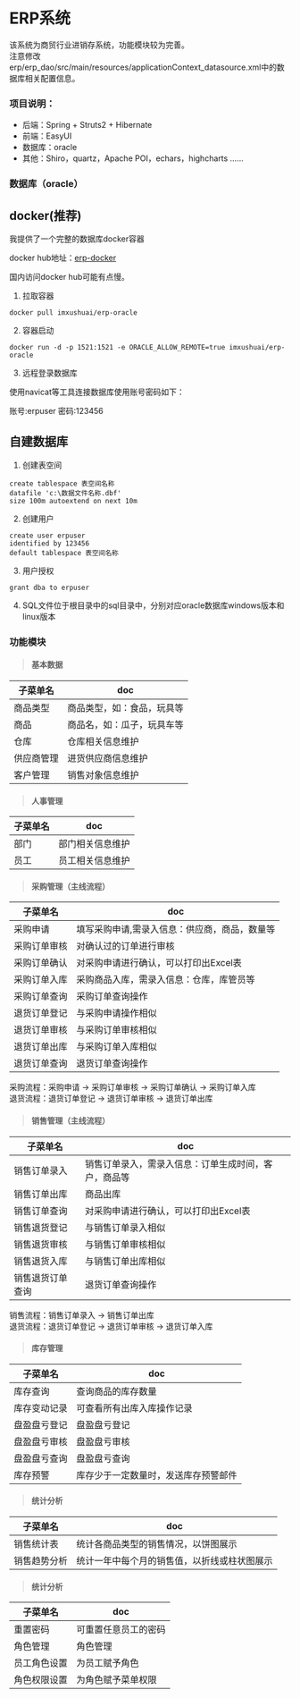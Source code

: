 # ERP系统
该系统为商贸行业进销存系统，功能模块较为完善。   
注意修改 erp/erp_dao/src/main/resources/applicationContext_datasource.xml中的数据库相关配置信息。


### 项目说明：
- 后端：Spring + Struts2 + Hibernate
- 前端：EasyUI
- 数据库：oracle
- 其他：Shiro，quartz，Apache POI，echars，highcharts ......

### 数据库（oracle）

## docker(推荐)

我提供了一个完整的数据库docker容器

docker hub地址：[erp-docker](https://hub.docker.com/repository/docker/imxushuai/erp-oracle)

国内访问docker hub可能有点慢。

1. 拉取容器

```shell
docker pull imxushuai/erp-oracle
```

2. 容器启动

```shell
docker run -d -p 1521:1521 -e ORACLE_ALLOW_REMOTE=true imxushuai/erp-oracle
```

3. 远程登录数据库

使用navicat等工具连接数据库使用账号密码如下：

账号:erpuser
密码:123456


## 自建数据库
1. 创建表空间

```
create tablespace 表空间名称 
datafile 'c:\数据文件名称.dbf' 
size 100m autoextend on next 10m
```

2. 创建用户

```
create user erpuser
identified by 123456
default tablespace 表空间名称
```

3. 用户授权 

```
grant dba to erpuser
```

4. SQL文件位于根目录中的sql目录中，分别对应oracle数据库windows版本和linux版本




### 功能模块
> #### 基本数据

子菜单名 | doc
---|---
商品类型 | 商品类型，如：食品，玩具等
商品 | 商品名，如：瓜子，玩具车等
仓库 | 仓库相关信息维护
供应商管理 | 进货供应商信息维护
客户管理 | 销售对象信息维护

> #### 人事管理

子菜单名 | doc
---|---
部门 | 部门相关信息维护
员工 | 员工相关信息维护

> #### 采购管理（主线流程）

子菜单名 | doc
---|---
采购申请 | 填写采购申请,需录入信息：供应商，商品，数量等
采购订单审核 | 对确认过的订单进行审核
采购订单确认 | 对采购申请进行确认，可以打印出Excel表
采购订单入库 | 采购商品入库，需录入信息：仓库，库管员等
采购订单查询 | 采购订单查询操作
退货订单登记 | 与采购申请操作相似
退货订单审核 | 与采购订单审核相似
退货订单出库 | 与采购订单入库相似
退货订单查询 | 退货订单查询操作

采购流程：采购申请 -> 采购订单审核 -> 采购订单确认 -> 采购订单入库  
退货流程：退货订单登记 -> 退货订单审核 -> 退货订单出库

> #### 销售管理（主线流程）

子菜单名 | doc
---|---
销售订单录入 | 销售订单录入，需录入信息：订单生成时间，客户，商品等
销售订单出库 | 商品出库
销售订单查询 | 对采购申请进行确认，可以打印出Excel表
销售退货登记 | 与销售订单录入相似
销售退货审核 | 与销售订单审核相似
销售退货入库 | 与销售订单出库相似
销售退货订单查询 | 退货订单查询操作

销售流程：销售订单录入 -> 销售订单出库  
退货流程：退货订单登记 -> 退货订单审核 -> 退货订单入库

> #### 库存管理

子菜单名 | doc
---|---
库存查询 | 查询商品的库存数量
库存变动记录 | 可查看所有出库入库操作记录
盘盈盘亏登记 | 盘盈盘亏登记
盘盈盘亏审核 | 盘盈盘亏审核
盘盈盘亏查询 | 盘盈盘亏查询
库存预警 | 库存少于一定数量时，发送库存预警邮件

> #### 统计分析

子菜单名 | doc
---|---
销售统计表 | 统计各商品类型的销售情况，以饼图展示
销售趋势分析 | 统计一年中每个月的销售值，以折线或柱状图展示

> #### 统计分析

子菜单名 | doc
---|---
重置密码 | 可重置任意员工的密码
角色管理 | 角色管理
员工角色设置 | 为员工赋予角色
角色权限设置 | 为角色赋予菜单权限






